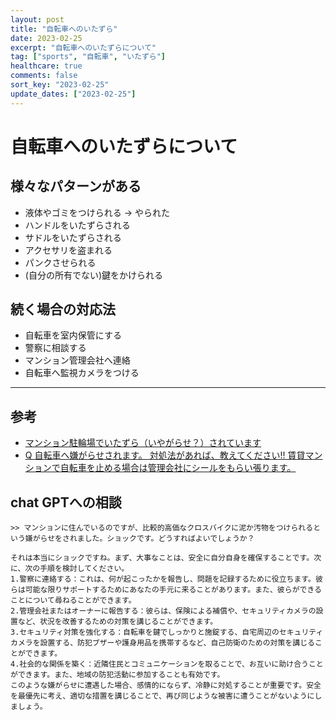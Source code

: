 ```yaml
---
layout: post
title: "自転車へのいたずら"
date: 2023-02-25
excerpt: "自転車へのいたずらについて"
tag: ["sports", "自転車", "いたずら"]
healthcare: true
comments: false
sort_key: "2023-02-25"
update_dates: ["2023-02-25"]
---
```


# 自転車へのいたずらについて

## 様々なパターンがある
 - 液体やゴミをつけられる -> やられた
 - ハンドルをいたずらされる
 - サドルをいたずらされる
 - アクセサリを盗まれる
 - パンクさせられる
 - (自分の所有でない)鍵をかけられる

## 続く場合の対応法
 - 自転車を室内保管にする
 - 警察に相談する
 - マンション管理会社へ連絡
 - 自転車へ監視カメラをつける

---

## 参考
 - [マンション駐輪場でいたずら（いやがらせ？）されています](https://oshiete.goo.ne.jp/qa/698192.html) 
 - [Q 自転車へ嫌がらせされます。 対処法があれば、教えてください!! 賃貸マンションで自転車を止める場合は管理会社にシールをもらい張ります。](https://question.realestate.yahoo.co.jp/knowledge/chiebukuro/detail/1387892998/)

## chat GPTへの相談
  
```
>> マンションに住んでいるのですが、比較的高価なクロスバイクに泥か汚物をつけられるという嫌がらせをされました。ショックです。どうすればよいでしょうか？

それは本当にショックですね。まず、大事なことは、安全に自分自身を確保することです。次に、次の手順を検討してください。
1.警察に連絡する：これは、何が起こったかを報告し、問題を記録するために役立ちます。彼らは可能な限りサポートするためにあなたの手元に来ることがあります。また、彼らができることについて尋ねることができます。
2.管理会社またはオーナーに報告する：彼らは、保険による補償や、セキュリティカメラの設置など、状況を改善するための対策を講じることができます。
3.セキュリティ対策を強化する：自転車を鍵でしっかりと施錠する、自宅周辺のセキュリティカメラを設置する、防犯ブザーや護身用品を携帯するなど、自己防衛のための対策を講じることができます。
4.社会的な関係を築く：近隣住民とコミュニケーションを取ることで、お互いに助け合うことができます。また、地域の防犯活動に参加することも有効です。
このような嫌がらせに遭遇した場合、感情的にならず、冷静に対処することが重要です。安全を最優先に考え、適切な措置を講じることで、再び同じような被害に遭うことがないようにしましょう。
```

